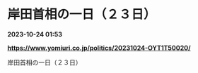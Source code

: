 # 岸田首相の一日（２３日）

**2023-10-24 01:53**

**https://www.yomiuri.co.jp/politics/20231024-OYT1T50020/**

岸田首相の一日（２３日）